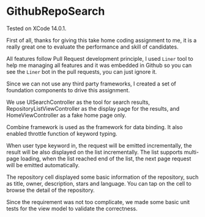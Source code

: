 # GithubRepoSearch

Tested on XCode 14.0.1.

First of all, thanks for giving this take home coding assignment to me, it is a really great one to evaluate the performance and skill of candidates.

All features follow Pull Request development principle, I used `Liner` tool to help me managing all features and it was embedded in Github so you can see the `Liner` bot in the pull requests, you can just ignore it.

Since we can not use any third party frameworks, I created a set of foundation components to drive this assignment.

We use UISearchController as the tool for search results, RepositoryListViewController as the display page for the results, and HomeViewController as a fake home page only.

Combine framework is used as the framework for data binding. It also enabled throttle function of keyword typing.

When user type keyword in, the request will be emitted incrementally, the result will be also displayed on the list incrementally. The list supports multi-page loading, when the list reached end of the list, the next page request will be emitted automatically.

The repository cell displayed some basic information of the repository, such as title, owner, description, stars and language. You can tap on the cell to browse the detail of the repository.

Since the requirement was not too complicate, we made some basic unit tests for the view model to validate the correctness.
